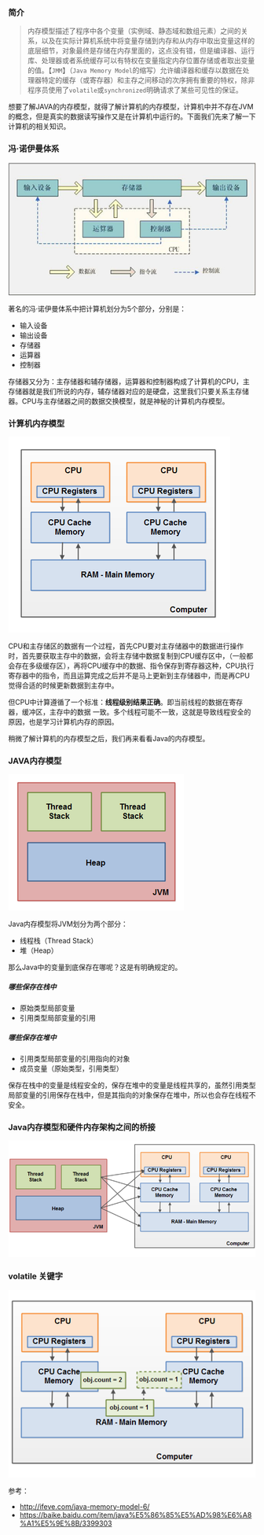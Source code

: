 ### 简介

> 内存模型描述了程序中各个变量（实例域、静态域和数组元素）之间的关系，以及在实际计算机系统中将变量存储到内存和从内存中取出变量这样的底层细节，对象最终是存储在内存里面的，这点没有错，但是编译器、运行库、处理器或者系统缓存可以有特权在变量指定内存位置存储或者取出变量的值。【`JMM`】（`Java Memory Model`的缩写）允许编译器和缓存以数据在处理器特定的缓存（或寄存器）和主存之间移动的次序拥有重要的特权，除非程序员使用了`volatile`或`synchronized`明确请求了某些可见性的保证。



想要了解JAVA的内存模型，就得了解计算机的内存模型，计算机中并不存在JVM的概念，但是真实的数据读写操作又是在计算机中运行的。下面我们先来了解一下计算机的相关知识。

### 冯·诺伊曼体系

![âå¯æ´ä¼æ¼ä½ç³"âçå¾çæç´¢ç"æ](../images/fengnuoyiman-jiegou-1.jpg)

著名的冯·诺伊曼体系中把计算机划分为5个部分，分别是：

- 输入设备
- 输出设备
- 存储器
- 运算器
- 控制器

存储器又分为：主存储器和辅存储器，运算器和控制器构成了计算机的CPU，主存储器就是我们所说的内存，辅存储器对应的是硬盘，这里我们只要关系主存储器。CPU与主存储器之间的数据交换模型，就是神秘的计算机内存模型。

### 计算机内存模型

![enter image description here](../../Java%E5%AD%A6%E4%B9%A0/images/java-memory-model-4.png)

CPU和主存储区的数据有一个过程，首先CPU要对主存储器中的数据进行操作时，首先要获取主存中的数据，会将主存储中数据复制到CPU缓存区中，（一般都会存在多级缓存区），再将CPU缓存中的数据、指令保存到寄存器这种，CPU执行寄存器中的指令，而且运算完成之后并不是马上更新到主存储器中，而是再CPU觉得合适的时候更新数据到主存中。

但CPU中计算遵循了一个标准：**线程级别结果正确**。即当前线程的数据在寄存器，缓冲区，主存中的数据 一致。多个线程可能不一致，这就是导致线程安全的原因，也是学习计算机内存的原因。

稍微了解计算机的内存模型之后，我们再来看看Java的内存模型。

### JAVA内存模型

![Java Memory Model](../images/java-memory-model-1-1551772627390.png)

Java内存模型将JVM划分为两个部分：

- 线程栈（Thread Stack）
- 堆（Heap）

那么Java中的变量到底保存在哪呢？这是有明确规定的。

##### 哪些保存在栈中

- 原始类型局部变量
- 引用类型局部变量的引用

##### 哪些保存在堆中

- 引用类型局部变量的引用指向的对象
- 成员变量（原始类型，引用类型）

保存在栈中的变量是线程安全的，保存在堆中的变量是线程共享的，虽然引用类型局部变量的引用保存在栈中，但是其指向的对象保存在堆中，所以也会存在线程不安全。

### Java内存模型和硬件内存架构之间的桥接

![enter image description here](../images/java-memory-model-5.png)

### volatile 关键字

![enter image description here](../images/java-memory-model-6.png)



参考：

- http://ifeve.com/java-memory-model-6/
- https://baike.baidu.com/item/java%E5%86%85%E5%AD%98%E6%A8%A1%E5%9E%8B/3399303